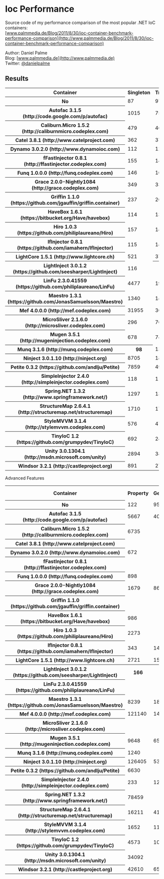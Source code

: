 Ioc Performance
===============

Source code of my performance comparison of the most popular .NET IoC containers:  
[www.palmmedia.de/Blog/2011/8/30/ioc-container-benchmark-performance-comparison](http://www.palmmedia.de/Blog/2011/8/30/ioc-container-benchmark-performance-comparison)

Author: Daniel Palme  
Blog: [www.palmmedia.de](http://www.palmmedia.de)  
Twitter: [@danielpalme](http://twitter.com/danielpalme)  

Results
-------
<table>
<tr><th>Container</th><th>Singleton</th><th>Transient</th><th>Combined</th><th>Complex</th></tr>
<tr><th>No</th><td>87</td><td>97</td><td>98</td><td>113</td></tr>
<tr><th>Autofac 3.1.5 (http://code.google.com/p/autofac)</th><td>1015</td><td>756</td><td>1831</td><td>5656</td></tr>
<tr><th>Caliburn.Micro 1.5.2 (http://caliburnmicro.codeplex.com)</th><td>479</td><td>460</td><td>1280</td><td>5164</td></tr>
<tr><th>Catel 3.8.1 (http://www.catelproject.com)</th><td>362</td><td>3787</td><td>9266</td><td>24599</td></tr>
<tr><th>Dynamo 3.0.2.0 (http://www.dynamoioc.com)</th><td>112</td><td>122</td><td>182</td><td>491</td></tr>
<tr><th>fFastInjector 0.8.1 (http://ffastinjector.codeplex.com)</th><td>155</td><td>147</td><td>188</td><td>286</td></tr>
<tr><th>Funq 1.0.0.0 (http://funq.codeplex.com)</th><td>146</td><td>162</td><td>335</td><td>926</td></tr>
<tr><th>Grace 2.0.0-Nightly1084 (http://grace.codeplex.com)</th><td>349</td><td>330</td><td>604</td><td>1521</td></tr>
<tr><th>Griffin 1.1.0 (https://github.com/jgauffin/griffin.container)</th><td>237</td><td>269</td><td>616</td><td>1665</td></tr>
<tr><th>HaveBox 1.6.1 (https://bitbucket.org/Have/havebox)</th><td>114</td><td>131</td><td>135</td><td>183</td></tr>
<tr><th>Hiro 1.0.3 (https://github.com/philiplaureano/Hiro)</th><td>157</td><td>149</td><td>175</td><td>221</td></tr>
<tr><th>IfInjector 0.8.1 (https://github.com/iamahern/IfInjector)</th><td>115</td><td>145</td><td>149</td><td>210</td></tr>
<tr><th>LightCore 1.5.1 (http://www.lightcore.ch)</th><td>521</td><td>3759</td><td>24810</td><td>128591</td></tr>
<tr><th>LightInject 3.0.1.2 (https://github.com/seesharper/LightInject)</th><td>116</td><th>108</th><th>115</th><th>153</th></tr>
<tr><th>LinFu 2.3.0.41559 (https://github.com/philiplaureano/LinFu)</th><td>4477</td><td>19350</td><td>48735</td><td>131431</td></tr>
<tr><th>Maestro 1.3.1 (https://github.com/JonasSamuelsson/Maestro)</th><td>1340</td><td>1418</td><td>2225</td><td>4821</td></tr>
<tr><th>Mef 4.0.0.0 (http://mef.codeplex.com)</th><td>31955</td><td>36452</td><td>59394</td><td>116499</td></tr>
<tr><th>MicroSliver 2.1.6.0 (http://microsliver.codeplex.com)</th><td>296</td><td>767</td><td>2303</td><td>6623</td></tr>
<tr><th>Mugen 3.5.1 (http://mugeninjection.codeplex.com)</th><td>678</td><td>741</td><td>2109</td><td>7572</td></tr>
<tr><th>Munq 3.1.6 (http://munq.codeplex.com)</th><th>98</th><td>132</td><td>427</td><td>1408</td></tr>
<tr><th>Ninject 3.0.1.10 (http://ninject.org)</th><td>8705</td><td>18937</td><td>48415</td><td>135742</td></tr>
<tr><th>Petite 0.3.2 (https://github.com/andlju/Petite)</th><td>7859</td><td>4979</td><td>4937</td><td>5205</td></tr>
<tr><th>SimpleInjector 2.4.0 (http://simpleinjector.codeplex.com)</th><td>118</td><td>119</td><td>139</td><td>175</td></tr>
<tr><th>Spring.NET 1.3.2 (http://www.springframework.net/)</th><td>1297</td><td>13247</td><td>32909</td><td>83610</td></tr>
<tr><th>StructureMap 2.6.4.1 (http://structuremap.net/structuremap)</th><td>1710</td><td>1774</td><td>5102</td><td>13723</td></tr>
<tr><th>StyleMVVM 3.1.4 (http://stylemvvm.codeplex.com)</th><td>576</td><td>478</td><td>720</td><td>1442</td></tr>
<tr><th>TinyIoC 1.2 (https://github.com/grumpydev/TinyIoC)</th><td>692</td><td>2488</td><td>7884</td><td>30402</td></tr>
<tr><th>Unity 3.0.1304.1 (http://msdn.microsoft.com/unity)</th><td>2894</td><td>3888</td><td>11011</td><td>33901</td></tr>
<tr><th>Windsor 3.2.1 (http://castleproject.org)</th><td>891</td><td>2770</td><td>7654</td><td>20659</td></tr>
</table>
Advanced Features
<table>
<tr><th>Container</th><th>Property</th><th>Generics</th><th>IEnumerable</th><th>Conditional</th><th>Child Container</th><th>Interception</th></tr>
<tr><th>No</th><td>122</td><td>95</td><td>208</td><td>174</td><td></td><td></td></tr>
<tr><th>Autofac 3.1.5 (http://code.google.com/p/autofac)</th><td>5667</td><td>4019</td><td>5596</td><td></td><td>60800</td><td>27211</td></tr>
<tr><th>Caliburn.Micro 1.5.2 (http://caliburnmicro.codeplex.com)</th><td>6735</td><td></td><td>5410</td><td></td><td></td><td></td></tr>
<tr><th>Catel 3.8.1 (http://www.catelproject.com)</th><td></td><td></td><td></td><td></td><td></td><td></td></tr>
<tr><th>Dynamo 3.0.2.0 (http://www.dynamoioc.com)</th><td>672</td><td></td><td></td><td></td><td></td><td></td></tr>
<tr><th>fFastInjector 0.8.1 (http://ffastinjector.codeplex.com)</th><td></td><td></td><td></td><td></td><td></td><td></td></tr>
<tr><th>Funq 1.0.0.0 (http://funq.codeplex.com)</th><td>898</td><td></td><td></td><td></td><td></td><td></td></tr>
<tr><th>Grace 2.0.0-Nightly1084 (http://grace.codeplex.com)</th><td>1679</td><td>864</td><td>2308</td><td>1401</td><th>8400</th><td>6404</td></tr>
<tr><th>Griffin 1.1.0 (https://github.com/jgauffin/griffin.container)</th><td></td><td></td><td></td><td></td><td></td><td></td></tr>
<tr><th>HaveBox 1.6.1 (https://bitbucket.org/Have/havebox)</th><td>986</td><td></td><td>543</td><td></td><td></td><th>582</th></tr>
<tr><th>Hiro 1.0.3 (https://github.com/philiplaureano/Hiro)</th><td>2273</td><td></td><td></td><td></td><td></td><td></td></tr>
<tr><th>IfInjector 0.8.1 (https://github.com/iamahern/IfInjector)</th><td>343</td><td>143</td><td></td><td></td><td></td><td></td></tr>
<tr><th>LightCore 1.5.1 (http://www.lightcore.ch)</th><td>2721</td><td>15612</td><td>37877</td><td></td><td></td><td></td></tr>
<tr><th>LightInject 3.0.1.2 (https://github.com/seesharper/LightInject)</th><th>166</th><th>108</th><th>166</th><th>189</th><td></td><td>1158</td></tr>
<tr><th>LinFu 2.3.0.41559 (https://github.com/philiplaureano/LinFu)</th><td></td><td></td><td></td><td></td><td></td><td></td></tr>
<tr><th>Maestro 1.3.1 (https://github.com/JonasSamuelsson/Maestro)</th><td>8239</td><td>1862</td><td>7026</td><td>4274</td><td></td><td>8410</td></tr>
<tr><th>Mef 4.0.0.0 (http://mef.codeplex.com)</th><td>121140</td><td>140380</td><td>92890</td><td></td><td></td><td></td></tr>
<tr><th>MicroSliver 2.1.6.0 (http://microsliver.codeplex.com)</th><td></td><td></td><td></td><td></td><td></td><td></td></tr>
<tr><th>Mugen 3.5.1 (http://mugeninjection.codeplex.com)</th><td>9648</td><td>6569</td><td>5967</td><td>3180</td><td></td><td>14841</td></tr>
<tr><th>Munq 3.1.6 (http://munq.codeplex.com)</th><td>1240</td><td></td><td></td><td></td><td></td><td></td></tr>
<tr><th>Ninject 3.0.1.10 (http://ninject.org)</th><td>126405</td><td>53253</td><td>106354</td><td>74965</td><td>26403400</td><td>25525</td></tr>
<tr><th>Petite 0.3.2 (https://github.com/andlju/Petite)</th><td>6630</td><td></td><td></td><td></td><td></td><td></td></tr>
<tr><th>SimpleInjector 2.4.0 (http://simpleinjector.codeplex.com)</th><td>233</td><td>128</td><td>287</td><td>451</td><td></td><td>7950</td></tr>
<tr><th>Spring.NET 1.3.2 (http://www.springframework.net/)</th><td>78459</td><td></td><td></td><td></td><td></td><td>55837</td></tr>
<tr><th>StructureMap 2.6.4.1 (http://structuremap.net/structuremap)</th><td>16211</td><td>4147</td><td>18304</td><td></td><td>460300</td><td>8764</td></tr>
<tr><th>StyleMVVM 3.1.4 (http://stylemvvm.codeplex.com)</th><td>1652</td><td>1152</td><td>3003</td><td>2296</td><td></td><td></td></tr>
<tr><th>TinyIoC 1.2 (https://github.com/grumpydev/TinyIoC)</th><td>4573</td><td>10990</td><td></td><td></td><td>12600</td><td></td></tr>
<tr><th>Unity 3.0.1304.1 (http://msdn.microsoft.com/unity)</th><td>34092</td><td></td><td>54427</td><td></td><td>33500</td><td>98285</td></tr>
<tr><th>Windsor 3.2.1 (http://castleproject.org)</th><td>42610</td><td>6547</td><td>21873</td><td></td><td>139000</td><td>16838</td></tr>
</table>
